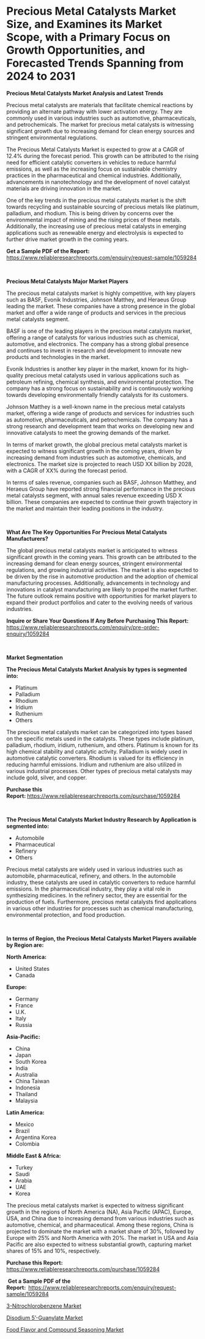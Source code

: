 <p><h1>Precious Metal Catalysts Market Size, and Examines its Market Scope, with a Primary Focus on Growth Opportunities, and Forecasted Trends Spanning from 2024 to 2031</h1></p><p><strong>Precious Metal Catalysts Market Analysis and Latest Trends</strong></p>
<p><p>Precious metal catalysts are materials that facilitate chemical reactions by providing an alternate pathway with lower activation energy. They are commonly used in various industries such as automotive, pharmaceuticals, and petrochemicals. The market for precious metal catalysts is witnessing significant growth due to increasing demand for clean energy sources and stringent environmental regulations. </p><p>The Precious Metal Catalysts Market is expected to grow at a CAGR of 12.4% during the forecast period. This growth can be attributed to the rising need for efficient catalytic converters in vehicles to reduce harmful emissions, as well as the increasing focus on sustainable chemistry practices in the pharmaceutical and chemical industries. Additionally, advancements in nanotechnology and the development of novel catalyst materials are driving innovation in the market.</p><p>One of the key trends in the precious metal catalysts market is the shift towards recycling and sustainable sourcing of precious metals like platinum, palladium, and rhodium. This is being driven by concerns over the environmental impact of mining and the rising prices of these metals. Additionally, the increasing use of precious metal catalysts in emerging applications such as renewable energy and electrolysis is expected to further drive market growth in the coming years.</p></p>
<p><strong>Get a Sample PDF of the Report:&nbsp;</strong> <a href="https://www.reliableresearchreports.com/enquiry/request-sample/1059284">https://www.reliableresearchreports.com/enquiry/request-sample/1059284</a></p>
<p>&nbsp;</p>
<p><strong>Precious Metal Catalysts Major Market Players</strong></p>
<p><p>The precious metal catalysts market is highly competitive, with key players such as BASF, Evonik Industries, Johnson Matthey, and Heraeus Group leading the market. These companies have a strong presence in the global market and offer a wide range of products and services in the precious metal catalysts segment.</p><p>BASF is one of the leading players in the precious metal catalysts market, offering a range of catalysts for various industries such as chemical, automotive, and electronics. The company has a strong global presence and continues to invest in research and development to innovate new products and technologies in the market.</p><p>Evonik Industries is another key player in the market, known for its high-quality precious metal catalysts used in various applications such as petroleum refining, chemical synthesis, and environmental protection. The company has a strong focus on sustainability and is continuously working towards developing environmentally friendly catalysts for its customers.</p><p>Johnson Matthey is a well-known name in the precious metal catalysts market, offering a wide range of products and services for industries such as automotive, pharmaceuticals, and petrochemicals. The company has a strong research and development team that works on developing new and innovative catalysts to meet the growing demands of the market.</p><p>In terms of market growth, the global precious metal catalysts market is expected to witness significant growth in the coming years, driven by increasing demand from industries such as automotive, chemicals, and electronics. The market size is projected to reach USD XX billion by 2028, with a CAGR of XX% during the forecast period.</p><p>In terms of sales revenue, companies such as BASF, Johnson Matthey, and Heraeus Group have reported strong financial performance in the precious metal catalysts segment, with annual sales revenue exceeding USD X billion. These companies are expected to continue their growth trajectory in the market and maintain their leading positions in the industry.</p></p>
<p>&nbsp;</p>
<p><strong>What Are The Key Opportunities For Precious Metal Catalysts Manufacturers?</strong></p>
<p><p>The global precious metal catalysts market is anticipated to witness significant growth in the coming years. This growth can be attributed to the increasing demand for clean energy sources, stringent environmental regulations, and growing industrial activities. The market is also expected to be driven by the rise in automotive production and the adoption of chemical manufacturing processes. Additionally, advancements in technology and innovations in catalyst manufacturing are likely to propel the market further. The future outlook remains positive with opportunities for market players to expand their product portfolios and cater to the evolving needs of various industries.</p></p>
<p><strong>Inquire or Share Your Questions If Any Before Purchasing This Report:</strong> <a href="https://www.reliableresearchreports.com/enquiry/pre-order-enquiry/1059284">https://www.reliableresearchreports.com/enquiry/pre-order-enquiry/1059284</a></p>
<p>&nbsp;</p>
<p><strong>Market Segmentation</strong></p>
<p><strong>The Precious Metal Catalysts Market Analysis by types is segmented into:</strong></p>
<p><ul><li>Platinum</li><li>Palladium</li><li>Rhodium</li><li>Iridium</li><li>Ruthenium</li><li>Others</li></ul></p>
<p><p>The precious metal catalysts market can be categorized into types based on the specific metals used in the catalysts. These types include platinum, palladium, rhodium, iridium, ruthenium, and others. Platinum is known for its high chemical stability and catalytic activity. Palladium is widely used in automotive catalytic converters. Rhodium is valued for its efficiency in reducing harmful emissions. Iridium and ruthenium are also utilized in various industrial processes. Other types of precious metal catalysts may include gold, silver, and copper.</p></p>
<p><strong>Purchase this Report:&nbsp;</strong><a href="https://www.reliableresearchreports.com/purchase/1059284">https://www.reliableresearchreports.com/purchase/1059284</a></p>
<p>&nbsp;</p>
<p><strong>The Precious Metal Catalysts Market Industry Research by Application is segmented into:</strong></p>
<p><ul><li>Automobile</li><li>Pharmaceutical</li><li>Refinery</li><li>Others</li></ul></p>
<p><p>Precious metal catalysts are widely used in various industries such as automobile, pharmaceutical, refinery, and others. In the automobile industry, these catalysts are used in catalytic converters to reduce harmful emissions. In the pharmaceutical industry, they play a vital role in synthesizing medicines. In the refinery sector, they are essential for the production of fuels. Furthermore, precious metal catalysts find applications in various other industries for processes such as chemical manufacturing, environmental protection, and food production.</p></p>
<p>&nbsp;</p>
<p><strong>In terms of Region, the Precious Metal Catalysts Market Players available by Region are:</strong></p>
<p>
    <p> <strong> North America: </strong>
        <ul>
            <li>United States</li>
            <li>Canada</li>
        </ul>
        </p> 
    <p> <strong> Europe: </strong>
        <ul>
            <li>Germany</li>
            <li>France</li>
            <li>U.K.</li>
            <li>Italy</li>
            <li>Russia</li>
        </ul>
        </p> 
    <p> <strong> Asia-Pacific: </strong>
        <ul>
            <li>China</li>
            <li>Japan</li>
            <li>South Korea</li>
            <li>India</li>
            <li>Australia</li>
            <li>China Taiwan</li>
            <li>Indonesia</li>
            <li>Thailand</li>
            <li>Malaysia</li>
        </ul>
        </p> 
    <p> <strong> Latin America: </strong>
        <ul>
            <li>Mexico</li>
            <li>Brazil</li>
            <li>Argentina Korea</li>
            <li>Colombia</li>
        </ul>
        </p> 
    <p> <strong> Middle East & Africa: </strong>
        <ul>
            <li>Turkey</li>
            <li>Saudi</li>
            <li>Arabia</li>
            <li>UAE</li>
            <li>Korea</li>
        </ul>
    </p>
    </p>
<p><p>The precious metal catalysts market is expected to witness significant growth in the regions of North America (NA), Asia Pacific (APAC), Europe, USA, and China due to increasing demand from various industries such as automotive, chemical, and pharmaceutical. Among these regions, China is projected to dominate the market with a market share of 30%, followed by Europe with 25% and North America with 20%. The market in USA and Asia Pacific are also expected to witness substantial growth, capturing market shares of 15% and 10%, respectively.</p></p>
<p><strong>Purchase this Report: </strong><a href="https://www.reliableresearchreports.com/purchase/1059284">https://www.reliableresearchreports.com/purchase/1059284</a></p>
<p>&nbsp;<strong>Get a Sample PDF of the Report:&nbsp;&nbsp;</strong><a href="https://www.reliableresearchreports.com/enquiry/request-sample/1059284">https://www.reliableresearchreports.com/enquiry/request-sample/1059284</a></p>
<p><strong></strong></p>
<p><p><a href="https://view.publitas.com/reportprime-1/3-nitrochlorobenzene-market-with-the-goal-of-estimating-the-market-size-and-future-growth-potential-of-various-market-segments-based-on-component-applications-end-user-and-region/">3-Nitrochlorobenzene Market</a></p><p><a href="https://view.publitas.com/reportprime-1/disodium-5-guanylate-market-challenges-opportunities-and-growth-drivers-and-major-market-players-forecasted-for-period-from-2023-2030/">Disodium 5’-Guanylate Market</a></p><p><a href="https://view.publitas.com/reportprime-1/food-flavor-and-compound-seasoning-market-size-share-trends-analysis-report-by-application-regional-outlook-competitive-strategies-and-segment-forecasts-2023-2030/">Food Flavor and Compound Seasoning Market</a></p></p>